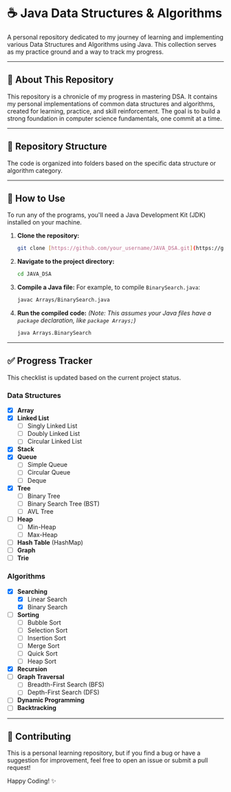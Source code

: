 # ☕ Java Data Structures & Algorithms

A personal repository dedicated to my journey of learning and implementing various Data Structures and Algorithms using Java. This collection serves as my practice ground and a way to track my progress.


---

## 🎯 About This Repository

This repository is a chronicle of my progress in mastering DSA. It contains my personal implementations of common data structures and algorithms, created for learning, practice, and skill reinforcement. The goal is to build a strong foundation in computer science fundamentals, one commit at a time.

---

## 📂 Repository Structure

The code is organized into folders based on the specific data structure or algorithm category.

---

## 🚀 How to Use

To run any of the programs, you'll need a Java Development Kit (JDK) installed on your machine.

1.  **Clone the repository:**
    ```bash
    git clone [https://github.com/your_username/JAVA_DSA.git](https://github.com/your_username/JAVA_DSA.git)
    ```

2.  **Navigate to the project directory:**
    ```bash
    cd JAVA_DSA
    ```

3.  **Compile a Java file:**
    For example, to compile `BinarySearch.java`:
    ```bash
    javac Arrays/BinarySearch.java
    ```

4.  **Run the compiled code:**
    *(Note: This assumes your Java files have a `package` declaration, like `package Arrays;`)*
    ```bash
    java Arrays.BinarySearch
    ```

---

## ✅ Progress Tracker

This checklist is updated based on the current project status.

### Data Structures
- [x] **Array**
- [x] **Linked List**
  - [ ] Singly Linked List
  - [ ] Doubly Linked List
  - [ ] Circular Linked List
- [x] **Stack**
- [x] **Queue**
  - [ ] Simple Queue
  - [ ] Circular Queue
  - [ ] Deque
- [x] **Tree**
  - [ ] Binary Tree
  - [ ] Binary Search Tree (BST)
  - [ ] AVL Tree
- [ ] **Heap**
  - [ ] Min-Heap
  - [ ] Max-Heap
- [ ] **Hash Table** (HashMap)
- [ ] **Graph**
- [ ] **Trie**

### Algorithms
- [x] **Searching**
  - [x] Linear Search
  - [x] Binary Search
- [ ] **Sorting**
  - [ ] Bubble Sort
  - [ ] Selection Sort
  - [ ] Insertion Sort
  - [ ] Merge Sort
  - [ ] Quick Sort
  - [ ] Heap Sort
- [x] **Recursion**
- [ ] **Graph Traversal**
  - [ ] Breadth-First Search (BFS)
  - [ ] Depth-First Search (DFS)
- [ ] **Dynamic Programming**
- [ ] **Backtracking**

---

## 🤝 Contributing

This is a personal learning repository, but if you find a bug or have a suggestion for improvement, feel free to open an issue or submit a pull request!

Happy Coding! ✨
